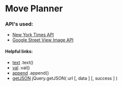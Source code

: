 # Move Planner

### API's used:
* [New York Times API](http://developer.nytimes.com/)
* [Google Street View Image API](https://developers.google.com/maps/documentation/streetview/intro)


#### Helpful links:
- [text](http://api.jquery.com/text/)
    .text()
- [val](http://api.jquery.com/val/)
    .val()
- [append](http://api.jquery.com/append/)
    .append()
- [getJSON](http://api.jquery.com/jquery.getjson/)
    jQuery.getJSON( url [, data ] [, success ] )

